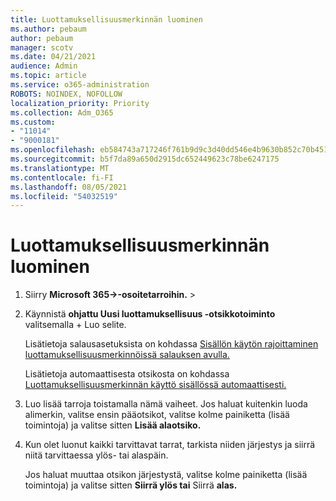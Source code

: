 ```yaml
---
title: Luottamuksellisuusmerkinnän luominen
ms.author: pebaum
author: pebaum
manager: scotv
ms.date: 04/21/2021
audience: Admin
ms.topic: article
ms.service: o365-administration
ROBOTS: NOINDEX, NOFOLLOW
localization_priority: Priority
ms.collection: Adm_O365
ms.custom:
- "11014"
- "9000181"
ms.openlocfilehash: eb584743a717246f761b9d9c3d40dd546e4b9630b852c70b45165edcc29e5859
ms.sourcegitcommit: b5f7da89a650d2915dc652449623c78be6247175
ms.translationtype: MT
ms.contentlocale: fi-FI
ms.lasthandoff: 08/05/2021
ms.locfileid: "54032519"
---
```

# <a name="how-to-create-a-sensitivity-label"></a>Luottamuksellisuusmerkinnän luominen

1. Siirry **Microsoft 365->-osoitetarroihin.**  >  

1. Käynnistä **ohjattu Uusi luottamuksellisuus -otsikkotoiminto** valitsemalla + Luo selite.

    Lisätietoja salausasetuksista on kohdassa [Sisällön käytön rajoittaminen luottamuksellisuusmerkinnöissä salauksen avulla.](https://go.microsoft.com/fwlink/?linkid=2106331)

    Lisätietoja automaattisesta otsikosta on kohdassa [Luottamuksellisuusmerkinnän käyttö sisällössä automaattisesti.](https://go.microsoft.com/fwlink/?linkid=2105837)

1. Luo lisää tarroja toistamalla nämä vaiheet. Jos haluat kuitenkin luoda alimerkin, valitse ensin pääotsikot, valitse kolme painiketta (lisää toimintoja) ja valitse sitten **Lisää alaotsiko.**

1. Kun olet luonut kaikki tarvittavat tarrat, tarkista niiden järjestys ja siirrä niitä tarvittaessa ylös- tai alaspäin. 
    
    Jos haluat muuttaa otsikon järjestystä, valitse kolme painiketta (lisää toimintoja) ja valitse sitten **Siirrä ylös tai** Siirrä **alas.**
